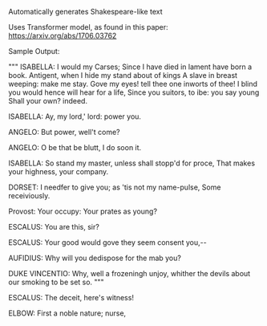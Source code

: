 Automatically generates Shakespeare-like text 

Uses Transformer model, as found in this paper: https://arxiv.org/abs/1706.03762

Sample Output:

"""
ISABELLA:
I would my Carses;
Since I have died in lament have born a book.
Antigent, when I hide my stand about of kings
A slave in breast weeping: make me stay.
Gove my eyes! tell thee one inworts of thee!
I blind you would hence will hear for a life,
Since you suitors, to ibe: you say young
Shall your own? indeed.

ISABELLA:
Ay, my lord,' lord: power you.

ANGELO:
But power, well't come?

ANGELO:
O be that be blutt, I do soon it.

ISABELLA:
So stand my master, unless shall stopp'd for proce,
That makes your highness, your company.

DORSET:
I needfer to give you; as 'tis not my name-pulse,
Some receiviously.

Provost:
Your occupy:
Your prates as young?

ESCALUS:
You are this, sir?

ESCALUS:
Your good would gove they seem consent you,--

AUFIDIUS:
Why will you dedispose for the mab you?

DUKE VINCENTIO:
Why, well a frozeningh unjoy, whither the devils
about our smoking
to be set so.
"""

ESCALUS:
The deceit, here's witness!

ELBOW:
First a noble nature; nurse,
